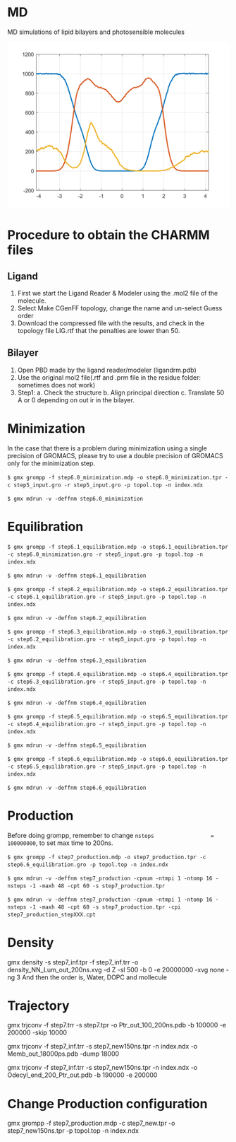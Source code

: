 # MD
MD simulations of lipid bilayers and photosensible molecules

![This is the density of the last simulation](script/density.png)

# Procedure to obtain the CHARMM files
## Ligand
1. First we start the Ligand Reader & Modeler using the .mol2 file of the molecule.
2. Select Make CGenFF topology, change the name and un-select Guess order
3. Download the compressed file with the results, and check in the topology file LIG.rtf that the penalties are lower than 50.
## Bilayer
1. Open PBD made by the ligand reader/modeler (ligandrm.pdb)
2. Use the original mol2 file(.rtf and .prm file in the residue folder: sometimes does not work)
4. Step1: 
  a. Check the structure
  b. Align principal direction
  c. Translate 50 A or 0 depending on out ir in the bilayer.

# Minimization
In the case that there is a problem during minimization using a single precision of GROMACS, please try to use a double precision of GROMACS only for the minimization step.

`$ gmx grompp -f step6.0_minimization.mdp -o step6.0_minimization.tpr -c step5_input.gro -r step5_input.gro -p topol.top -n index.ndx`

`$ gmx mdrun -v -deffnm step6.0_minimization`


# Equilibration
`$ gmx grompp -f step6.1_equilibration.mdp -o step6.1_equilibration.tpr -c step6.0_minimization.gro -r step5_input.gro -p topol.top -n index.ndx`

`$ gmx mdrun -v -deffnm step6.1_equilibration`

`$ gmx grompp -f step6.2_equilibration.mdp -o step6.2_equilibration.tpr -c step6.1_equilibration.gro -r step5_input.gro -p topol.top -n index.ndx`

`$ gmx mdrun -v -deffnm step6.2_equilibration`

`$ gmx grompp -f step6.3_equilibration.mdp -o step6.3_equilibration.tpr -c step6.2_equilibration.gro -r step5_input.gro -p topol.top -n index.ndx`

`$ gmx mdrun -v -deffnm step6.3_equilibration`

`$ gmx grompp -f step6.4_equilibration.mdp -o step6.4_equilibration.tpr -c step6.3_equilibration.gro -r step5_input.gro -p topol.top -n index.ndx`

`$ gmx mdrun -v -deffnm step6.4_equilibration`

`$ gmx grompp -f step6.5_equilibration.mdp -o step6.5_equilibration.tpr -c step6.4_equilibration.gro -r step5_input.gro -p topol.top -n index.ndx`

`$ gmx mdrun -v -deffnm step6.5_equilibration`

`$ gmx grompp -f step6.6_equilibration.mdp -o step6.6_equilibration.tpr -c step6.5_equilibration.gro -r step5_input.gro -p topol.top -n index.ndx`

`$ gmx mdrun -v -deffnm step6.6_equilibration`

# Production
Before doing grompp, remember to change `nsteps                  = 100000000`, to set max time to 200ns.

`$ gmx grompp -f step7_production.mdp -o step7_production.tpr -c step6.6_equilibration.gro -p topol.top -n index.ndx`

 `$ gmx mdrun -v -deffnm step7_production -cpnum -ntmpi 1 -ntomp 16 -nsteps -1 -maxh 48 -cpt 60 -s step7_production.tpr`
 
 `$ gmx mdrun -v -deffnm step7_production -cpnum -ntmpi 1 -ntomp 16 -nsteps -1 -maxh 48 -cpt 60 -s step7_production.tpr -cpi step7_production_stepXXX.cpt`
 

 # Density
 
 gmx density -s step7_inf.tpr -f step7_inf.trr -o density_NN_Lum_out_200ns.xvg -d Z -sl 500 -b 0 -e 20000000 -xvg none -ng 3
 And then the order is, Water, DOPC and mollecule
 
 # Trajectory
 gmx trjconv -f step7.trr -s step7.tpr -o Ptr_out_100_200ns.pdb  -b 100000 -e 200000 -skip 10000
 
  gmx trjconv -f step7_inf.trr -s step7_new150ns.tpr -n index.ndx -o Memb_out_18000ps.pdb  -dump 18000
  
  gmx trjconv -f step7_inf.trr -s step7_new150ns.tpr -n index.ndx -o Odecyl_end_200_Ptr_out.pdb  -b 190000 -e 200000
  
  # Change Production configuration 
  gmx grompp -f step7_production.mdp -c step7_new.tpr -o step7_new150ns.tpr -p topol.top -n index.ndx
